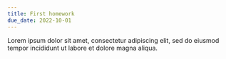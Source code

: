 ```yaml
---
title: First homework
due_date: 2022-10-01
---
```


Lorem ipsum dolor sit amet, consectetur adipiscing elit, sed do eiusmod tempor incididunt ut labore et dolore magna aliqua.
